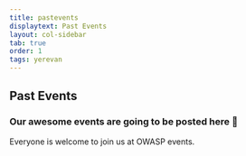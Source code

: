 ```yaml
---
title: pastevents
displaytext: Past Events
layout: col-sidebar
tab: true
order: 1
tags: yerevan
---
```


## Past Events

### Our awesome events are going to be posted here 🤗

Everyone is welcome to join us at OWASP events.
